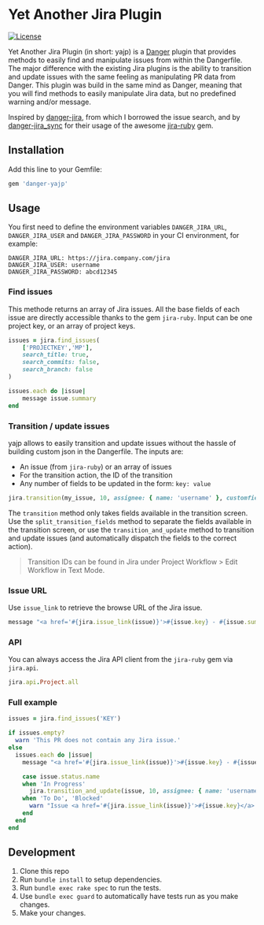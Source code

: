 # Yet Another Jira Plugin

[![License](http://img.shields.io/badge/license-MIT-green.svg?style=flat)](LICENSE)

Yet Another Jira Plugin (in short: yajp) is a [Danger](https://danger.systems/ruby/) plugin that provides methods to easily find and manipulate issues from within the Dangerfile. The major difference with the existing Jira plugins is the ability to transition and update issues with the same feeling as manipulating PR data from Danger. This plugin was build in the same mind as Danger, meaning that you will find methods to easily manipulate Jira data, but no predefined warning and/or message.

Inspired by [danger-jira](https://github.com/RestlessThinker/danger-jira), from which I borrowed the issue search, and by [danger-jira_sync](https://github.com/roverdotcom/danger-jira_sync) for their usage of the awesome [jira-ruby](https://github.com/sumoheavy/jira-ruby) gem.

## Installation

Add this line to your Gemfile:

```rb
gem 'danger-yajp'
```

## Usage

You first need to define the environment variables `DANGER_JIRA_URL`, `DANGER_JIRA_USER` and `DANGER_JIRA_PASSWORD` in your CI environment, for example:

```
DANGER_JIRA_URL: https://jira.company.com/jira
DANGER_JIRA_USER: username
DANGER_JIRA_PASSWORD: abcd12345
```

### Find issues

This methode returns an array of Jira issues. All the base fields of each issue are directly accessible thanks to the gem `jira-ruby`. Input can be one project key, or an array of project keys.

```rb
issues = jira.find_issues(
    ['PROJECTKEY','MP'],
    search_title: true,
    search_commits: false,
    search_branch: false
)

issues.each do |issue|
    message issue.summary
end
```

### Transition / update issues

yajp allows to easily transition and update issues without the hassle of building custom json in the Dangerfile. The inputs are:

* An issue (from `jira-ruby`) or an array of issues
* For the transition action, the ID of the transition
* Any number of fields to be updated in the form: `key: value`

 ```rb
 jira.transition(my_issue, 10, assignee: { name: 'username' }, customfield_11005: 'example')
 ```

The `transition` method only takes fields available in the transition screen. Use the `split_transition_fields` method to separate the fields available in the transition screen, or use the `transition_and_update` method to transition and update issues (and automatically dispatch the fields to the correct action).

> Transition IDs can be found in Jira under Project Workflow > Edit Workflow in Text Mode.

### Issue URL

Use `issue_link` to retrieve the browse URL of the Jira issue.

```rb
message "<a href='#{jira.issue_link(issue)}'>#{issue.key} - #{issue.summary}</a>"
```

### API

You can always access the Jira API client from the `jira-ruby` gem via `jira.api`.

```rb
jira.api.Project.all
```

### Full example

```rb
issues = jira.find_issues('KEY')

if issues.empty?
  warn 'This PR does not contain any Jira issue.'
else
  issues.each do |issue|
    message "<a href='#{jira.issue_link(issue)}'>#{issue.key} - #{issue.summary}</a>"

    case issue.status.name
    when 'In Progress'
      jira.transition_and_update(issue, 10, assignee: { name: 'username' }, customfield_11005: 'example')
    when 'To Do', 'Blocked'
      warn "Issue <a href='#{jira.issue_link(issue)}'>#{issue.key}</a> is not in Dev status, please make sure the issue you're working on is in the correct status"
    end
  end
end
```

## Development

1. Clone this repo
2. Run `bundle install` to setup dependencies.
3. Run `bundle exec rake spec` to run the tests.
4. Use `bundle exec guard` to automatically have tests run as you make changes.
5. Make your changes.